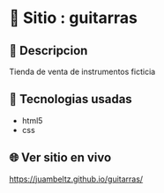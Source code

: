 # :name_badge: Sitio : guitarras

## :newspaper: Descripcion 
Tienda de venta de instrumentos ficticia

## 🧠 Tecnologias usadas
- html5
- css

## 🌐 Ver sitio en vivo
https://juambeltz.github.io/guitarras/
